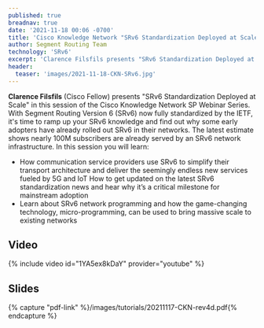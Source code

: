 ```yaml
---
published: true
breadnav: true
date: '2021-11-18 00:06 -0700'
title: 'Cisco Knowledge Network "SRv6 Standardization Deployed at Scale"'
author: Segment Routing Team
technology: 'SRv6'
excerpt: 'Clarence Filsfils presents "SRv6 Standardization Deployed at Scale" in the Cisco Knowledge Network SP webinar series'
header:
  teaser: 'images/2021-11-18-CKN-SRv6.jpg'
---
```


**Clarence Filsfils** (Cisco Fellow) presents "SRv6 Standardization Deployed at Scale" in this session of the Cisco Knowledge Network SP Webinar Series.<br />
With Segment Routing Version 6 (SRv6) now fully standardized by the IETF, it's time to ramp up your SRv6 knowledge and find out why some early adopters have already rolled out SRv6 in their networks. The latest estimate shows nearly 100M subscribers are already served by an SRv6 network infrastructure. In this session you will learn:
* How communication service providers use SRv6 to simplify their transport architecture and deliver the seemingly endless new services fueled by 5G and IoT
How to get updated on the latest SRv6 standardization news and hear why it’s a critical milestone for mainstream adoption
* Learn about SRv6 network programming and how the game-changing technology, micro-programming, can be used to bring massive scale to existing networks

## Video

{% include video id="1YA5ex8kDaY" provider="youtube" %}

## Slides

{% capture "pdf-link" %}/images/tutorials/20211117-CKN-rev4d.pdf{% endcapture %}
<script src="{{ 'assets/js/pdfobject.min.js' | relative_url }}"></script>
<div class="fitvidsignore" id="pdf"></div>
<script>PDFObject.embed(" {{ pdf-link | relative_url }} ", "#pdf", {height: "21.5em", width: "31.3em"});</script>
